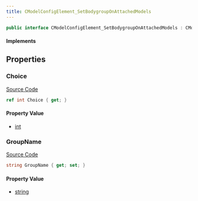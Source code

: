```yaml
---
title: CModelConfigElement_SetBodygroupOnAttachedModels
---
```


```csharp
public interface CModelConfigElement_SetBodygroupOnAttachedModels : CModelConfigElement, ISchemaClass<CModelConfigElement>, ISchemaClass<CModelConfigElement_SetBodygroupOnAttachedModels>, ISchemaField, ISchemaClass, INativeHandle
```

#### Implements

## Properties

### Choice

[Source Code](https://github.com/swiftly-solution/swiftlys2/blob/beta/managed/src/SwiftlyS2.Generated/Schemas/Interfaces/CModelConfigElement_SetBodygroupOnAttachedModels.cs#L18)

```csharp
ref int Choice { get; }
```

#### Property Value

- [int](https://learn.microsoft.com/dotnet/api/system.int32)

### GroupName

[Source Code](https://github.com/swiftly-solution/swiftlys2/blob/beta/managed/src/SwiftlyS2.Generated/Schemas/Interfaces/CModelConfigElement_SetBodygroupOnAttachedModels.cs#L16)

```csharp
string GroupName { get; set; }
```

#### Property Value

- [string](https://learn.microsoft.com/dotnet/api/system.string)

